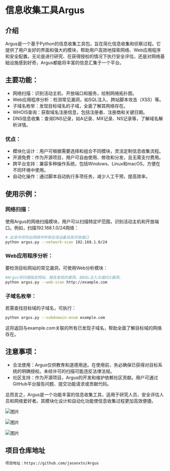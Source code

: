 # 信息收集工具Argus

## 介绍

Argus是一个基于Python的信息收集工具包，旨在简化信息收集和侦察过程。它提供了用户友好的界面和强大的模块，帮助用户高效地探索网络、Web应用程序和安全配置。无论是进行研究、在获得授权的情况下执行安全评估，还是对网络基础设施感到好奇，Argus都能将丰富的信息汇集于一个平台。

## 主要功能：

- 网络扫描：识别活动主机、开放端口和服务，绘制网络拓扑图。
- Web应用程序分析：检测常见漏洞，如SQL注入、跨站脚本攻击（XSS）等。
- 子域名枚举：发现目标域名的子域，全面了解其网络存在。
- WHOIS查询：获取域名注册信息，包括注册者、注册商和关键日期。
- DNS信息收集：查询DNS记录，如A记录、MX记录、NS记录等，了解域名解析详情。


### 优点：

- 模块化设计：用户可根据需要选择和组合不同模块，灵活定制信息收集流程。
- 开源免费：作为开源项目，用户可自由使用、修改和分发，且无需支付费用。
- 跨平台支持：兼容多种操作系统，包括Windows、Linux和macOS，方便在不同环境中使用。
- 自动化操作：通过脚本自动执行多项任务，减少人工干预，提高效率。

## 使用示例：

### 网络扫描：

使用Argus的网络扫描模块，用户可以扫描特定IP范围，识别活动主机和开放端口。例如，扫描192.168.1.0/24网络：

```bash
# 此命令将列出网络中所有在线设备及其开放端口
python argus.py --network-scan 192.168.1.0/24
```

### Web应用程序分析：

要检测目标网站的常见漏洞，可使用Web分析模块：

```bash
#Argus将扫描指定网站，报告发现的漏洞，如SQL注入点或XSS漏洞。
python argus.py --web-scan http://example.com
```

### 子域名枚举：

若需查找目标域的子域名，可执行：

```bash
python argus.py --subdomain-enum example.com
```

这将返回与example.com关联的所有已发现子域名，帮助全面了解目标域的网络存在。

## 注意事项：

- 合法使用：Argus仅供教育和道德用途。在使用前，务必确保已获得对目标系统的明确授权。未经许可的扫描可能违反法律法规。
- 社区支持：作为开源项目，Argus的开发和维护依赖社区贡献。用户可通过GitHub平台报告问题、提交功能请求或贡献代码。

总而言之，Argus是一个功能丰富的信息收集工具，适用于研究人员、安全评估人员和网络爱好者。其模块化设计和自动化功能使信息收集过程更加高效便捷。


![图片](https://minioapi.nerubian.cn/image/20250227190320939.webp)

![图片](https://minioapi.nerubian.cn/image/20250227190325513.webp)

![图片](https://minioapi.nerubian.cn/image/20250227190328202.webp)

## 项目仓库地址

```
项目地址：https://github.com/jasonxtn/Argus
```

